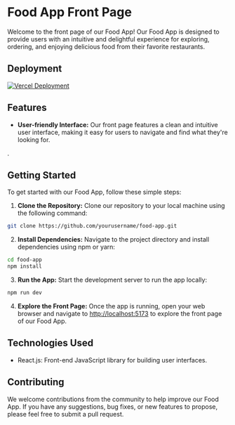 # Food App Front Page

Welcome to the front page of our Food App! Our Food App is designed to provide users with an intuitive and delightful experience for exploring, ordering, and enjoying delicious food from their favorite restaurants.

## Deployment

[![Vercel Deployment](https://vercel.com/button)](https://food-ordering-webpage-react.vercel.app/)

## Features

- **User-friendly Interface:** Our front page features a clean and intuitive user interface, making it easy for users to navigate and find what they're looking for.
  
.

## Getting Started

To get started with our Food App, follow these simple steps:

1. **Clone the Repository:** Clone our repository to your local machine using the following command:
```bash
git clone https://github.com/yourusername/food-app.git
```

2. **Install Dependencies:** Navigate to the project directory and install dependencies using npm or yarn:
```bash
cd food-app
npm install
```

3. **Run the App:** Start the development server to run the app locally:
```bash
npm run dev
```

4. **Explore the Front Page:** Once the app is running, open your web browser and navigate to [http://localhost:5173](http://localhost:5173) to explore the front page of our Food App.

## Technologies Used

- React.js: Front-end JavaScript library for building user interfaces.



## Contributing

We welcome contributions from the community to help improve our Food App. If you have any suggestions, bug fixes, or new features to propose, please feel free to submit a pull request.



